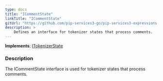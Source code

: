 ```yaml
---
type: docs
title: "ICommentState"
linkTitle: "ICommentState"
gitUrl: "https://github.com/pip-services3-go/pip-services3-expressions-go"
description: > 
    Defines an interface for tokenizer states that process comments.
---
```


**Implements**: [ITokenizerState](../itokenizer_state)

### Description

The ICommentState interface is used for tokenizer states that process comments.
